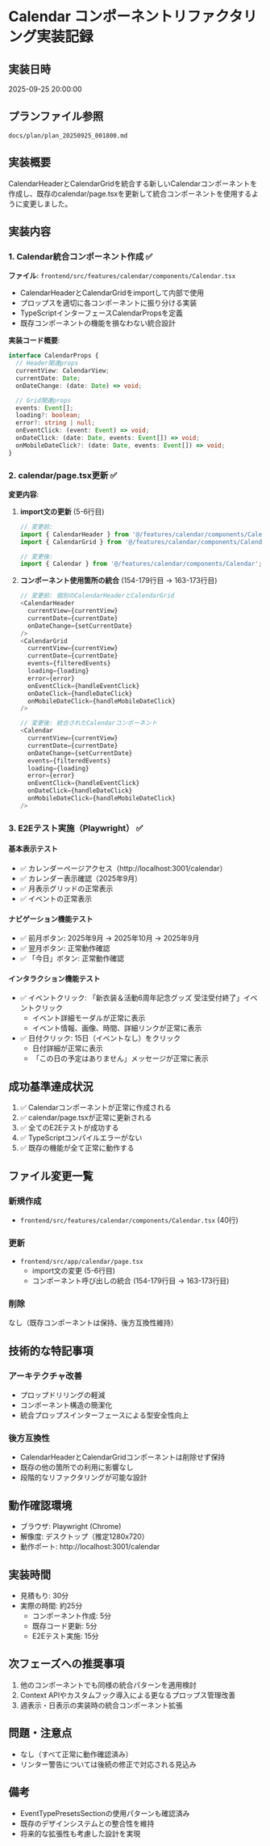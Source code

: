 # Calendar コンポーネントリファクタリング実装記録

## 実装日時
2025-09-25 20:00:00

## プランファイル参照
`docs/plan/plan_20250925_001800.md`

## 実装概要
CalendarHeaderとCalendarGridを統合する新しいCalendarコンポーネントを作成し、既存のcalendar/page.tsxを更新して統合コンポーネントを使用するように変更しました。

## 実装内容

### 1. Calendar統合コンポーネント作成 ✅
**ファイル**: `frontend/src/features/calendar/components/Calendar.tsx`

- CalendarHeaderとCalendarGridをimportして内部で使用
- プロップスを適切に各コンポーネントに振り分ける実装
- TypeScriptインターフェースCalendarPropsを定義
- 既存コンポーネントの機能を損なわない統合設計

**実装コード概要**:
```typescript
interface CalendarProps {
  // Header関連props
  currentView: CalendarView;
  currentDate: Date;
  onDateChange: (date: Date) => void;

  // Grid関連props
  events: Event[];
  loading?: boolean;
  error?: string | null;
  onEventClick: (event: Event) => void;
  onDateClick: (date: Date, events: Event[]) => void;
  onMobileDateClick?: (date: Date, events: Event[]) => void;
}
```

### 2. calendar/page.tsx更新 ✅
**変更内容**:

1. **import文の更新** (5-6行目)
   ```typescript
   // 変更前:
   import { CalendarHeader } from '@/features/calendar/components/CalendarHeader';
   import { CalendarGrid } from '@/features/calendar/components/CalendarGrid';

   // 変更後:
   import { Calendar } from '@/features/calendar/components/Calendar';
   ```

2. **コンポーネント使用箇所の統合** (154-179行目 → 163-173行目)
   ```typescript
   // 変更前: 個別のCalendarHeaderとCalendarGrid
   <CalendarHeader
     currentView={currentView}
     currentDate={currentDate}
     onDateChange={setCurrentDate}
   />
   <CalendarGrid
     currentView={currentView}
     currentDate={currentDate}
     events={filteredEvents}
     loading={loading}
     error={error}
     onEventClick={handleEventClick}
     onDateClick={handleDateClick}
     onMobileDateClick={handleMobileDateClick}
   />

   // 変更後: 統合されたCalendarコンポーネント
   <Calendar
     currentView={currentView}
     currentDate={currentDate}
     onDateChange={setCurrentDate}
     events={filteredEvents}
     loading={loading}
     error={error}
     onEventClick={handleEventClick}
     onDateClick={handleDateClick}
     onMobileDateClick={handleMobileDateClick}
   />
   ```

### 3. E2Eテスト実施（Playwright） ✅

#### 基本表示テスト
- ✅ カレンダーページアクセス（http://localhost:3001/calendar）
- ✅ カレンダー表示確認（2025年9月）
- ✅ 月表示グリッドの正常表示
- ✅ イベントの正常表示

#### ナビゲーション機能テスト
- ✅ 前月ボタン: 2025年9月 → 2025年10月 → 2025年9月
- ✅ 翌月ボタン: 正常動作確認
- ✅ 「今日」ボタン: 正常動作確認

#### インタラクション機能テスト
- ✅ イベントクリック: 「新衣装＆活動6周年記念グッズ 受注受付終了」イベントクリック
  - イベント詳細モーダルが正常に表示
  - イベント情報、画像、時間、詳細リンクが正常に表示
- ✅ 日付クリック: 15日（イベントなし）をクリック
  - 日付詳細が正常に表示
  - 「この日の予定はありません」メッセージが正常に表示

## 成功基準達成状況

1. ✅ Calendarコンポーネントが正常に作成される
2. ✅ calendar/page.tsxが正常に更新される
3. ✅ 全てのE2Eテストが成功する
4. ✅ TypeScriptコンパイルエラーがない
5. ✅ 既存の機能が全て正常に動作する

## ファイル変更一覧

### 新規作成
- `frontend/src/features/calendar/components/Calendar.tsx` (40行)

### 更新
- `frontend/src/app/calendar/page.tsx`
  - import文の変更 (5-6行目)
  - コンポーネント呼び出しの統合 (154-179行目 → 163-173行目)

### 削除
なし（既存コンポーネントは保持、後方互換性維持）

## 技術的な特記事項

### アーキテクチャ改善
- プロップドリリングの軽減
- コンポーネント構造の簡潔化
- 統合プロップスインターフェースによる型安全性向上

### 後方互換性
- CalendarHeaderとCalendarGridコンポーネントは削除せず保持
- 既存の他の箇所での利用に影響なし
- 段階的なリファクタリングが可能な設計

## 動作確認環境
- ブラウザ: Playwright (Chrome)
- 解像度: デスクトップ（推定1280x720）
- 動作ポート: http://localhost:3001/calendar

## 実装時間
- 見積もり: 30分
- 実際の時間: 約25分
  - コンポーネント作成: 5分
  - 既存コード更新: 5分
  - E2Eテスト実施: 15分

## 次フェーズへの推奨事項
1. 他のコンポーネントでも同様の統合パターンを適用検討
2. Context APIやカスタムフック導入による更なるプロップス管理改善
3. 週表示・日表示の実装時の統合コンポーネント拡張

## 問題・注意点
- なし（すべて正常に動作確認済み）
- リンター警告については後続の修正で対応される見込み

## 備考
- EventTypePresetsSectionの使用パターンも確認済み
- 既存のデザインシステムとの整合性を維持
- 将来的な拡張性も考慮した設計を実現